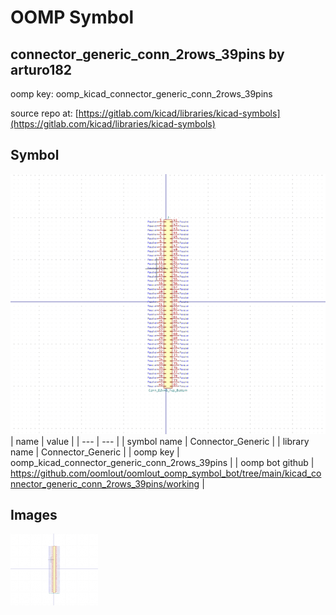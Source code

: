 # OOMP Symbol  
## connector_generic_conn_2rows_39pins  by arturo182  
  
oomp key: oomp_kicad_connector_generic_conn_2rows_39pins  
  
source repo at: [https://gitlab.com/kicad/libraries/kicad-symbols](https://gitlab.com/kicad/libraries/kicad-symbols)  
## Symbol  
  
[![working.png](working_600.png)](working.png)  
| name | value | 
| --- | --- | 
| symbol name | Connector_Generic | 
| library name | Connector_Generic | 
| oomp key | oomp_kicad_connector_generic_conn_2rows_39pins | 
| oomp bot github | https://github.com/oomlout/oomlout_oomp_symbol_bot/tree/main/kicad_connector_generic_conn_2rows_39pins/working | 
## Images  
  
[![working.png](working_140.png)](working.png)  
